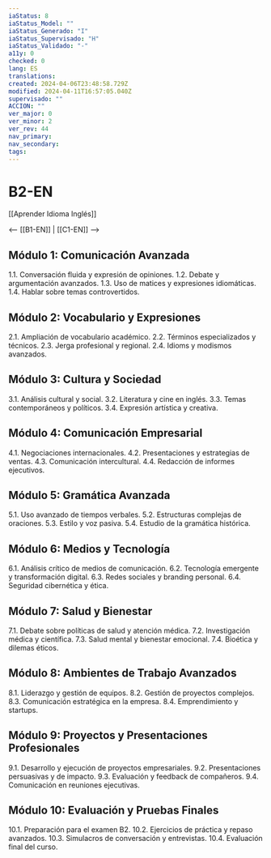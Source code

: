 ```yaml
---
iaStatus: 8
iaStatus_Model: ""
iaStatus_Generado: "I"
iaStatus_Supervisado: "H"
iaStatus_Validado: "-"
a11y: 0
checked: 0
lang: ES
translations: 
created: 2024-04-06T23:48:58.729Z
modified: 2024-04-11T16:57:05.040Z
supervisado: ""
ACCION: ""
ver_major: 0
ver_minor: 2
ver_rev: 44
nav_primary: 
nav_secondary: 
tags:
---
```

# B2-EN

[[Aprender Idioma Inglés]]

<-- [[B1-EN]] | [[C1-EN]] -->

## Módulo 1: Comunicación Avanzada

1.1. Conversación fluida y expresión de opiniones.
1.2. Debate y argumentación avanzados.
1.3. Uso de matices y expresiones idiomáticas.
1.4. Hablar sobre temas controvertidos.

## Módulo 2: Vocabulario y Expresiones

2.1. Ampliación de vocabulario académico.
2.2. Términos especializados y técnicos.
2.3. Jerga profesional y regional.
2.4. Idioms y modismos avanzados.

## Módulo 3: Cultura y Sociedad

3.1. Análisis cultural y social.
3.2. Literatura y cine en inglés.
3.3. Temas contemporáneos y políticos.
3.4. Expresión artística y creativa.

## Módulo 4: Comunicación Empresarial

4.1. Negociaciones internacionales.
4.2. Presentaciones y estrategias de ventas.
4.3. Comunicación intercultural.
4.4. Redacción de informes ejecutivos.

## Módulo 5: Gramática Avanzada

5.1. Uso avanzado de tiempos verbales.
5.2. Estructuras complejas de oraciones.
5.3. Estilo y voz pasiva.
5.4. Estudio de la gramática histórica.

## Módulo 6: Medios y Tecnología

6.1. Análisis crítico de medios de comunicación.
6.2. Tecnología emergente y transformación digital.
6.3. Redes sociales y branding personal.
6.4. Seguridad cibernética y ética.

## Módulo 7: Salud y Bienestar

7.1. Debate sobre políticas de salud y atención médica.
7.2. Investigación médica y científica.
7.3. Salud mental y bienestar emocional.
7.4. Bioética y dilemas éticos.

## Módulo 8: Ambientes de Trabajo Avanzados

8.1. Liderazgo y gestión de equipos.
8.2. Gestión de proyectos complejos.
8.3. Comunicación estratégica en la empresa.
8.4. Emprendimiento y startups.

## Módulo 9: Proyectos y Presentaciones Profesionales

9.1. Desarrollo y ejecución de proyectos empresariales.
9.2. Presentaciones persuasivas y de impacto.
9.3. Evaluación y feedback de compañeros.
9.4. Comunicación en reuniones ejecutivas.

## Módulo 10: Evaluación y Pruebas Finales

10.1. Preparación para el examen B2.
10.2. Ejercicios de práctica y repaso avanzados.
10.3. Simulacros de conversación y entrevistas.
10.4. Evaluación final del curso.

